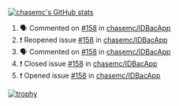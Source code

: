 [![chasemc's GitHub stats](https://github-readme-stats.vercel.app/api?username=chasemc)](https://github.com/anuraghazra/github-readme-stats)


<!--START_SECTION:activity-->
1. 🗣 Commented on [#158](https://github.com/chasemc/IDBacApp/issues/158) in [chasemc/IDBacApp](https://github.com/chasemc/IDBacApp)
2. ❗️ Reopened issue [#158](https://github.com/chasemc/IDBacApp/issues/158) in [chasemc/IDBacApp](https://github.com/chasemc/IDBacApp)
3. 🗣 Commented on [#158](https://github.com/chasemc/IDBacApp/issues/158) in [chasemc/IDBacApp](https://github.com/chasemc/IDBacApp)
4. ❗️ Closed issue [#158](https://github.com/chasemc/IDBacApp/issues/158) in [chasemc/IDBacApp](https://github.com/chasemc/IDBacApp)
5. ❗️ Opened issue [#158](https://github.com/chasemc/IDBacApp/issues/158) in [chasemc/IDBacApp](https://github.com/chasemc/IDBacApp)
<!--END_SECTION:activity-->
[![trophy](https://github-profile-trophy.vercel.app/?username=chasemc)](https://github.com/ryo-ma/github-profile-trophy)

